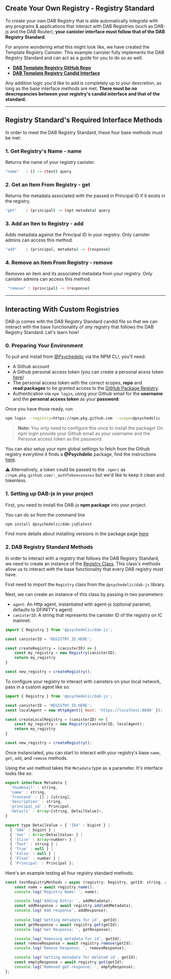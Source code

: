 ## Create Your Own Registry - Registry Standard

To create your own DAB Registry that is able automatically integrate with any programs & applications that interact with DAB Registries (such as DAB-js and the DAB Router), **your canister interface must follow that of the DAB Registry Standard**.

For anyone wondering what this might look like, we have created the Template Registry Canister. This example canister fully implements the DAB Registry Standard and can act as a guide for you to do so as well.

- **[DAB Template Registry GitHub Repo](https://github.com/Psychedelic/dab/tree/main/template_registry)**
- **[DAB Template Registry Candid Interface](https://github.com/Psychedelic/dab/blob/main/candid/registry.did)**

Any addition logic you'd like to add is completely up to your descretion, as long as the base interface methods are met. **There must be no descrepancies between your registry's candid interface and that of the standard.**

---
## Registry Standard's Required Interface Methods
In order to meet the DAB Registry Standard, these four base methods must be met:
### 1. Get Registry's Name - name
Returns the name of your registry canister.

```bash
"name"   : () -> (text) query
```

### 2. Get an Item From Registry - get
Returns the metadata associated with the passed in Principal ID if it exists in the registry.

```bash
"get"    : (principal) -> (opt metadata) query
```

### 3. Add an Iten to Registry - add 
Adds metadata against the Principal ID in your registry. Only canister admins can access this method. 

```bash
"add"    : (principal, metadata) -> (response)
```

### 4. Remove an Item From Registry - remove
Removes an item and its associated metadata from your registry. Only canister admins can access this method.

```bash
 "remove" : (principal) -> (response)
```

---

## Interacting With Custom Registries
DAB-js comes with the DAB Registry Standard candid file so that we can interact with the base functionality of *any* registry that follows the DAB Registry Standard. Let's learn how!

### 0. Preparing Your Environment

To pull and install from [@Psychedelic](https://github.com/psychedelic) via the NPM CLI, you'll need:

- A Github account
- A Github personal access token (you can create a personal acess token [here](https://github.com/settings/tokens))
- The personal access token with the correct scopes, **repo** and **read:packages** to be granted access to the [GitHub Package Registry](https://docs.github.com/en/packages/working-with-a-github-packages-registry/working-with-the-npm-registry#authenticating-to-github-packages).
- Authentication via `npm login`, using your Github email for the **username** and the **personal access token** as your **password**:

Once you have those ready, run:

```bash
npm login --registry=https://npm.pkg.github.com --scope=@psychedelic
```

> **Note:** You only need to configure this once to install the package!
    On npm login provide your Github email as your username and the Personal access token as the password.

You can also setup your npm global settings to fetch from the Github registry everytime it finds a **@Psychdelic** package, find the instructions [here](https://docs.npmjs.com/configuring-your-registry-settings-as-an-npm-enterprise-user).

⚠️ Alternatively, a token could be passed to the `.npmrc` as `//npm.pkg.github.com/:_authToken=xxxxxx` but we'd like to keep it clean and tokenless.

### 1. Setting up DAB-js in your project

First, you need to install the DAB-js **npm package** into your project.

You can do so from the command line
```bash
npm install @psychedelic/dab-js@latest
```

Find more details about installing versions in the package page [here](https://github.com/Psychedelic/DAB-js/packages/987540)

### 2. DAB Registry Standard Methods
In order to interact with a registry that follows the DAB Registry Standard, we need to create an instance of the [Registry Class](). This class's methods allow us to interact with the base functionality that every DAB registry must have. 

First need to import the `Registry` class from the `@psychedelic/dab-js` library. 

Next, we can create an instance of this class by passing in two parameters:

- `agent`: An Http agent, instantiated with agent-js (optional paramet, defaults to DFINITY's agent) <optional>
- `canisterID`: A string that represents the canister ID of the registry on IC mainnet.

```js
import { Registry } from '@psychedelic/dab-js';

const canisterID = 'REGISTRY_ID_HERE';

const createRegistry = (canisterID) => {
    const my_registry = new Registry(canisterID);
    return my_registry
}

const new_registry = createRegistry();
```

To configure your registry to interact with canisters on your local network, pass in a custom agent like so:

```js
import { Registry } from '@psychedelic/dab-js';

const canisterID = 'REGISTRY_ID_HERE';
const localAgent = new HttpAgent({ host: 'https://localhost:8080' }); 

const createLocalRegistry = (canisterID) => {
    const my_registry = new Registry(canisterID, localAgent);
    return my_registry
}

const new_registry = createRegistry();
```

Once instanciated, you can start to interact with your registry's base `name`, `get`, `add`, and `remove` methods. 

Using the `add` method takes the `Metadata` type as a parameter. It's interface looks like so:

```js
export interface Metadata {
  'thumbnail' : string,
  'name' : string,
  'frontend' : [] | [string],
  'description' : string,
  'principal_id' : Principal,
  'details' : Array<[string, DetailValue]>,
}

export type DetailValue = { 'I64' : bigint } |
  { 'U64' : bigint } |
  { 'Vec' : Array<DetailValue> } |
  { 'Slice' : Array<number> } |
  { 'Text' : string } |
  { 'True' : null } |
  { 'False' : null } |
  { 'Float' : number } |
  { 'Principal' : Principal };
```

Here's an example testing all four registry standard methods:

```js
const testRegistryMethods = async (registry: Registry, getId: string, addMetadata: Metadata) => {
    const name = await registry.name();
    console.log('Registry Name: ', name);

    console.log('Adding Entry: ', addMetadata);
    const addResponse = await registry.add(addMetadata);
    console.log('Add response', addResponse);
    
    console.log('Getting metadata for id', getId);
    const getResponse = await registry.get(getId);
    console.log('Get Response: ', getResponse);

    console.log('Removing metadata for id', getId);
    const removeResponse = await registry.remove(getId);
    console.log('Remove Response: ', removeResponse);

    console.log('Getting metadata for deleted id', getId);
    const emptyResponse = await registry.get(getId);
    console.log('Removed get response: ', emptyResponse);
};
```


